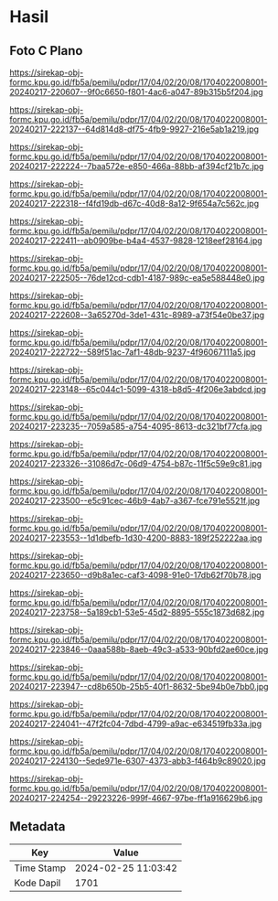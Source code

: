 # Hasil

## Foto C Plano

https://sirekap-obj-formc.kpu.go.id/fb5a/pemilu/pdpr/17/04/02/20/08/1704022008001-20240217-220607--9f0c6650-f801-4ac6-a047-89b315b5f204.jpg

https://sirekap-obj-formc.kpu.go.id/fb5a/pemilu/pdpr/17/04/02/20/08/1704022008001-20240217-222137--64d814d8-df75-4fb9-9927-216e5ab1a219.jpg

https://sirekap-obj-formc.kpu.go.id/fb5a/pemilu/pdpr/17/04/02/20/08/1704022008001-20240217-222224--7baa572e-e850-466a-88bb-af394cf21b7c.jpg

https://sirekap-obj-formc.kpu.go.id/fb5a/pemilu/pdpr/17/04/02/20/08/1704022008001-20240217-222318--f4fd19db-d67c-40d8-8a12-9f654a7c562c.jpg

https://sirekap-obj-formc.kpu.go.id/fb5a/pemilu/pdpr/17/04/02/20/08/1704022008001-20240217-222411--ab0909be-b4a4-4537-9828-1218eef28164.jpg

https://sirekap-obj-formc.kpu.go.id/fb5a/pemilu/pdpr/17/04/02/20/08/1704022008001-20240217-222505--76de12cd-cdb1-4187-989c-ea5e588448e0.jpg

https://sirekap-obj-formc.kpu.go.id/fb5a/pemilu/pdpr/17/04/02/20/08/1704022008001-20240217-222608--3a65270d-3de1-431c-8989-a73f54e0be37.jpg

https://sirekap-obj-formc.kpu.go.id/fb5a/pemilu/pdpr/17/04/02/20/08/1704022008001-20240217-222722--589f51ac-7af1-48db-9237-4f96067111a5.jpg

https://sirekap-obj-formc.kpu.go.id/fb5a/pemilu/pdpr/17/04/02/20/08/1704022008001-20240217-223148--65c044c1-5099-4318-b8d5-4f206e3abdcd.jpg

https://sirekap-obj-formc.kpu.go.id/fb5a/pemilu/pdpr/17/04/02/20/08/1704022008001-20240217-223235--7059a585-a754-4095-8613-dc321bf77cfa.jpg

https://sirekap-obj-formc.kpu.go.id/fb5a/pemilu/pdpr/17/04/02/20/08/1704022008001-20240217-223326--31086d7c-06d9-4754-b87c-11f5c59e9c81.jpg

https://sirekap-obj-formc.kpu.go.id/fb5a/pemilu/pdpr/17/04/02/20/08/1704022008001-20240217-223500--e5c91cec-46b9-4ab7-a367-fce791e5521f.jpg

https://sirekap-obj-formc.kpu.go.id/fb5a/pemilu/pdpr/17/04/02/20/08/1704022008001-20240217-223553--1d1dbefb-1d30-4200-8883-189f252222aa.jpg

https://sirekap-obj-formc.kpu.go.id/fb5a/pemilu/pdpr/17/04/02/20/08/1704022008001-20240217-223650--d9b8a1ec-caf3-4098-91e0-17db62f70b78.jpg

https://sirekap-obj-formc.kpu.go.id/fb5a/pemilu/pdpr/17/04/02/20/08/1704022008001-20240217-223758--5a189cb1-53e5-45d2-8895-555c1873d682.jpg

https://sirekap-obj-formc.kpu.go.id/fb5a/pemilu/pdpr/17/04/02/20/08/1704022008001-20240217-223846--0aaa588b-8aeb-49c3-a533-90bfd2ae60ce.jpg

https://sirekap-obj-formc.kpu.go.id/fb5a/pemilu/pdpr/17/04/02/20/08/1704022008001-20240217-223947--cd8b650b-25b5-40f1-8632-5be94b0e7bb0.jpg

https://sirekap-obj-formc.kpu.go.id/fb5a/pemilu/pdpr/17/04/02/20/08/1704022008001-20240217-224041--47f2fc04-7dbd-4799-a9ac-e634519fb33a.jpg

https://sirekap-obj-formc.kpu.go.id/fb5a/pemilu/pdpr/17/04/02/20/08/1704022008001-20240217-224130--5ede971e-6307-4373-abb3-f464b9c89020.jpg

https://sirekap-obj-formc.kpu.go.id/fb5a/pemilu/pdpr/17/04/02/20/08/1704022008001-20240217-224254--29223226-999f-4667-97be-ff1a916629b6.jpg


## Metadata

| Key        | Value               |
| ---------- | ------------------- |
| Time Stamp | 2024-02-25 11:03:42 |
| Kode Dapil | 1701                |



